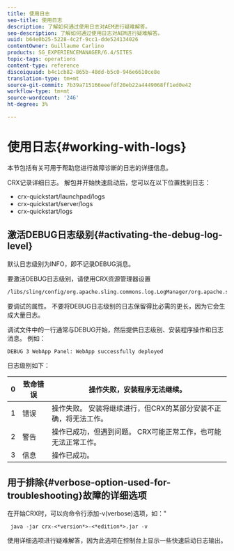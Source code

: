 ```yaml
---
title: 使用日志
seo-title: 使用日志
description: 了解如何通过使用日志对AEM进行疑难解答。
seo-description: 了解如何通过使用日志对AEM进行疑难解答。
uuid: b64e0b25-5228-4c2f-9cc1-dde524134026
contentOwner: Guillaume Carlino
products: SG_EXPERIENCEMANAGER/6.4/SITES
topic-tags: operations
content-type: reference
discoiquuid: b4c1cb82-865b-48dd-b5c0-946e6610ce8e
translation-type: tm+mt
source-git-commit: 7b39a715166eeefdf20eb22a4449068ff1ed0e42
workflow-type: tm+mt
source-wordcount: '246'
ht-degree: 3%

---
```



# 使用日志{#working-with-logs}

本节包括有关可用于帮助您进行故障诊断的日志的详细信息。

CRX记录详细日志。 解包并开始快速启动后，您可以在以下位置找到日志：

* crx-quickstart/launchpad/logs
* crx-quickstart/server/logs
* crx-quickstart/logs

## 激活DEBUG日志级别{#activating-the-debug-log-level}

默认日志级别为INFO，即不记录DEBUG消息。

要激活DEBUG日志级别，请使用CRX资源管理器设置

```xml
/libs/sling/config/org.apache.sling.commons.log.LogManager/org.apache.sling.commons.log.level
```

要调试的属性。 不要将DEBUG日志级别的日志保留得比必需的更长，因为它会生成大量日志。

调试文件中的一行通常与DEBUG开始，然后提供日志级别、安装程序操作和日志消息。 例如：

```xml
DEBUG 3 WebApp Panel: WebApp successfully deployed
```

日志级别如下：

| 0 | 致命错误 | 操作失败，安装程序无法继续。 |
|---|---|---|
| 1 | 错误 | 操作失败。 安装将继续进行，但CRX的某部分安装不正确，将无法工作。 |
| 2 | 警告 | 操作已成功，但遇到问题。 CRX可能正常工作，也可能无法正常工作。 |
| 3 | 信息 | 操作已成功。 |

## 用于排除{#verbose-option-used-for-troubleshooting}故障的详细选项

在开始CRX时，可以向命令行添加-v(verbose)选项，如：&quot;

` java -jar crx-<*version*>-<*edition*>.jar -v`

使用详细选项进行疑难解答，因为此选项在控制台上显示一些快速启动日志输出。
